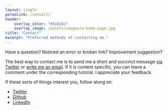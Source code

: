 ```yaml
---
layout: single
permalink: /contact/
header:
    overlay_color: "#5e616c"
    overlay_image: /assets/images/w-home-page.jpg
title: "Contact"
excerpt: "Preferred methods of contacting me."
---
```


Have a question? Noticed an error or broken link? Improvement suggestion?  

The best way to contact me is to send me a short and succinct message [via Twitter](https://twitter.com/OUI_Wayne) or [write me an email](mailto:oui-element@hotmail,com). If it is content specific, you can leave a comment under the corresponding tutorial. I appreciate your feedback.

If these sorts of things interest you, follow along on:

* [Twitter](https://twitter.com/OUI_Wayne)
* [Github](https://github.com/element207)
* [LinkedIn](https://linkedin.com/in/wayne-wang-01b134b1)
